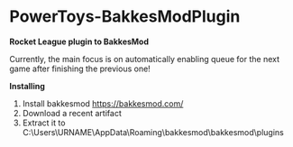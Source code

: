# PowerToys-BakkesModPlugin

**Rocket League plugin to BakkesMod**

Currently, the main focus is on automatically enabling queue for the next game after finishing the previous one!

**Installing**

1. Install bakkesmod https://bakkesmod.com/
2. Download a recent artifact
3. Extract it to C:\Users\URNAME\AppData\Roaming\bakkesmod\bakkesmod\plugins
